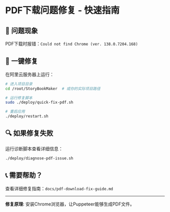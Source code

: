 # PDF下载问题修复 - 快速指南

## 🚨 问题现象
PDF下载时报错：`Could not find Chrome (ver. 138.0.7204.168)`

## 🚀 一键修复
在阿里云服务器上运行：

```bash
# 进入项目目录
cd /root/StoryBookMaker  # 或你的实际项目路径

# 运行修复脚本
sudo ./deploy/quick-fix-pdf.sh

# 重启应用
./deploy/restart.sh
```

## 🔍 如果修复失败
运行诊断脚本查看详细信息：

```bash
./deploy/diagnose-pdf-issue.sh
```

## 📞 需要帮助？
查看详细修复指南：`docs/pdf-download-fix-guide.md`

---
**修复原理**: 安装Chrome浏览器，让Puppeteer能够生成PDF文件。